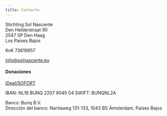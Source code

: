 ```yaml
---
title: Contacto
---
```


Stichting Sol Nascente<br>
Den Helderstraat 90<br>
2547 SP Den Haag<br>
Los Países Bajos

KvK 73619957

[info@solnascente.eu](mailto:info@solnascente.eu)

#### Donaciones

[iDeal/SOFORT](https://bunq.me/solnascente)

IBAN: NL16 BUNQ 2207 9045 04
SWIFT: BUNQNL2A

Banco: Bunq B.V.<br>
Dirección del banco: Naritaweg 131-133, 1043 BS Ámsterdam, Países Bajos
